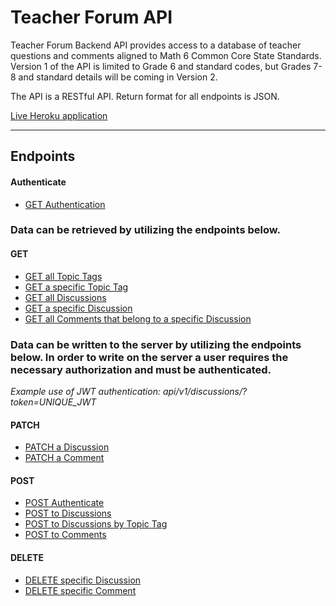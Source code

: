 # Teacher Forum API

Teacher Forum Backend API provides access to a database of teacher questions and comments aligned to Math 6 Common Core State Standards.
Version 1 of the API is limited to Grade 6 and standard codes, but Grades 7-8 and standard details will be coming in Version 2.

The API is a RESTful API. Return format for all endpoints is JSON.

[Live Heroku application](https://teacher-forum-backend.herokuapp.com/)

***

## Endpoints

#### Authenticate

- [GET Authentication](https://github.com/lfinney/build-your-own-backend/blob/master/documentation/GET-authentication.md)


### Data can be retrieved by utilizing the endpoints below.

#### GET
- [GET all Topic Tags](https://github.com/lfinney/build-your-own-backend/blob/master/documentation/GET-topic-tags.md)
- [GET a specific Topic Tag](https://github.com/lfinney/build-your-own-backend/blob/master/documentation/GET-topic-tag.md)
- [GET all Discussions](https://github.com/lfinney/build-your-own-backend/blob/master/documentation/GET-discussions.md)
- [GET a specific Discussion](https://github.com/lfinney/build-your-own-backend/blob/master/documentation/GET-discussion.md)
- [GET all Comments that belong to a specific Discussion](https://github.com/lfinney/build-your-own-backend/blob/master/documentation/GET-comments.md)


### Data can be written to the server by utilizing the endpoints below. In order to write on the server a user requires the necessary authorization and must be authenticated.
_Example use of JWT authentication: api/v1/discussions/?token=UNIQUE_JWT_

#### PATCH
- [PATCH a Discussion](https://github.com/lfinney/build-your-own-backend/blob/master/documentation/PATCH-discussion.md)
- [PATCH a Comment](https://github.com/lfinney/build-your-own-backend/blob/master/documentation/PATCH-comment.md)

#### POST
- [POST Authenticate](https://github.com/lfinney/build-your-own-backend/blob/master/documentation/POST-authenticate.md)
- [POST to Discussions](https://github.com/lfinney/build-your-own-backend/blob/master/documentation/POST-discussion.md)
- [POST to Discussions by Topic Tag](https://github.com/lfinney/build-your-own-backend/blob/master/documentation/POST-discussion-by-topicTag.md)
- [POST to Comments](https://github.com/lfinney/build-your-own-backend/blob/master/documentation/POST-comment.md)

#### DELETE

- [DELETE specific Discussion](https://github.com/lfinney/build-your-own-backend/blob/master/documentation/DELETE-discussion.md)
- [DELETE specific Comment](https://github.com/lfinney/build-your-own-backend/blob/master/documentation/DELETE-comment.md)
